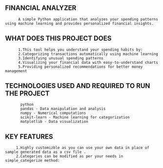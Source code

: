## FINANCIAL ANALYZER
          A simple Python application that analyzes your spending patterns using machine learning and provides personalized financial insights.

 ## WHAT DOES THIS PROJECT DOES
          1.This tool helps you understand your spending habits by:
          2.Categorizing transactions automatically using machine learning
          3.Identifying unusual spending patterns
          4.Visualizing your financial data with easy-to-understand charts
          5.Providing personalized recommendations for better money management
                         
## TECHNOLOGIES USED AND REQUIRED TO RUN THE PROJECT
           python
           pandas - Data manipulation and analysis
           numpy - Numerical computations
           scikit-learn - Machine learning for categorization
           matplotlib - Data visualization

## KEY FEATURES 
         1.Highly customizble as you can use your own data in place of sample generated data as a csv file .
         2.Categories can be modified as per your needs in simple_categorize method:
         
